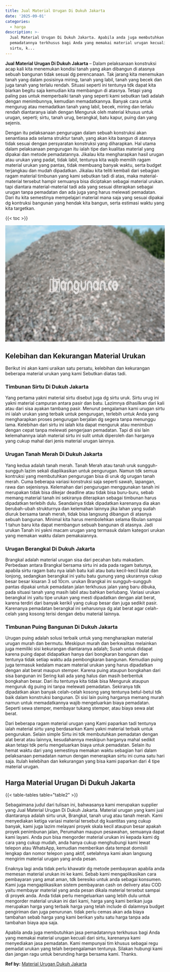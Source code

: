 ```yaml
---
title: Jual Material Urugan Di Dukuh Jakarta
date: '2025-09-01'
categories:
  - harga
description: >-
  Jual Material Urugan Di Dukuh Jakarta. Apabila anda juga membutuhkan jasa
  pemadatannya terkhusus bagi Anda yang memakai material urugan kecuali dari
  sirtu, k...
---
```


**Jual Material Urugan Di Dukuh Jakarta** – Dalam pelaksanaan konstruksi acap kali kita menemukan kondisi tanah yang akan dibangun di atasnya sebuah bangunan tidak sesuai dg perencanaan. Tak jarang kita menemukan tanah yang dalam posisinya miring, tanah yang labil, tanah yang becek dan juga tanah yang terlalu rendah. Situasi seperti ini tentunya tdk dapat kita biarkan begitu saja kemudian kita membangun di atasnya. Tetapi yang paling pas untuk memperbaiki tanah yang seperti kami sebutkan tadi adalah dengan menimbunnya, kemudian memadatkannya. Banyak cara untuk mengurug atau memadatkan tanah yang labil, becek, miring dan terlalu rendah diantaranya ialah dengan Menguruk oleh material khusus untuk urugan, seperti; sirtu, tanah urug, berangkal, batu kapur, puing dan yang sejenis.

Dengan itu pelaksanaan pengurugan dalam sebuah konstruksi akan senantiasa ada selama struktur tanah, yang akan kita bangun di atasnya tidak sesuai dengan persyaratan konstruksi yang diharapkan. Hal utama dalam pelaksanaan pengurugan itu ialah tipe dan kualitas material yang dipakai dan metode pemadatannya. Jikalau kita mengharapkan hasil urugan atau urukan yang padat, tidak labil, tentunya kita wajib memilih ragam material urukan yang pantas, tidak membuang banyak waktu, serta budget terjangkau dan mudah dipadatkan. Jikalau kita teliti kembali dari sebagian ragam material timbunan yang kami sebutkan tadi di atas, maka material-material tersebut hampir semuanya bisa diciptakan sebagai material urukan. tapi diantara material-material tadi ada yang sesuai diterapkan sebagai urugan tanpa pemadatan dan ada juga yang harus melewati pemadatan. Dari itu kita semestinya mempelajari material mana saja yang sesuai dipakai dg kontruksi bangunan yang hendak kita bangun, serta estimasi waktu yang kita targetkan.

{{< toc >}}

![Jual Material Urugan Di Dukuh Jakarta](/images/jual-urugan-41.png)

## Kelebihan dan Kekurangan Material Urukan

Berikut ini akan kami uraikan satu persatu, kelebihan dan kekurangan beberapa material urukan yang kami Sebutkan diatas tadi.

### Timbunan Sirtu Di Dukuh Jakarta

Yang pertama yakni material sirtu disebut juga dg sirtu uruk. Sirtu urug ini yakni material campuran antara pasir dan batu. Lazimnya dihasilkan dari kali atau dari sisa ayakan tambang pasir. Menurut pengalaman kami urugan sirtu ini ialah urukan yang terbaik untuk pengurugan, terlebih untuk Anda yang mengharapkan proses pengurugan berjalan dg segera tanpa menunggu lama. Kelebihan dari sirtu ini ialah kita dapat menguruk atau menimbun dengan cepat tanpa melewati pengerjaan pemadatan. Tapi di sisi lain kelemahannya ialah material sirtu ini sulit untuk diperoleh dan harganya yang cukup mahal dari jenis material urugan lainnya.

### Urugan Tanah Merah Di Dukuh Jakarta

Yang kedua adalah tanah merah. Tanah Merah atau tanah uruk sungguh-sungguh lazim sekali diaplikasikan untuk pengurugan. Namun tdk semua kontruksi yang membutuhkan pengurugan bisa di uruk dg urugan tanah merah. Cuma beberapa variasi konstruksi saja seperti sawah, lapangan, rawa dan sejenisnya. Kelemahan dari pengurugan menggunakan tanah ini merupakan tidak bisa dikejar deadline atau tidak bisa buru-buru, sebab memang material tanah ini sekiranya diterapkan sebagai timbunan harus dipadatkan terlebih dulu. Seandainya tidak dipadatkan karenanya dia akan berubah-ubah strukturnya dan kelemahan lainnya jika lahan yang sudah diuruk bersama tanah merah, tidak bisa langsung dibangun di atasnya sebuah bangunan. Minimal kita harus membolehkan selama 6bulan sampai 1 tahun baru kita dapat membangun sebuah bangunan di atasnya. Jadi urukan Tanah ini yakni macam urugan yang termasuk dalam kategori urukan yang memakan waktu dalam pemakaiannya.

### Urugan Berangkal Di Dukuh Jakarta

Brangkal adalah material urugan sisa dari pecahan batu makadam. Perbedaan antara Brangkal bersama sirtu ini ada pada ragam batunya, apabila sirtu ragam batu nya ialah batu kali atau batu kecil-kecil bulat dan lonjong, sedangkan berangkal ini yaitu batu gunung yang ukurannya cukup besar besar kisaran 3 sd 10cm. urukan Brangkal ini sungguh-sungguh pantas dipakai untuk pemadatan jalan terkhusus jalan yang baru dibuka, pada situasi tanah yang masih labil atau bahkan berlubang. Variasi urukan berangkal ini yaitu tipe urukan yang mesti dipadatkan dengan alat berat, karena terdiri dari banyak kerikil yang cukup besar dan juga sedikit pasir. Karenanya pemadatan berangkal ini seharusnya dg alat berat agar celah-celah yang kosong terisi dengan debu material lainnya.

### Timbunan Puing Bangunan Di Dukuh Jakarta

Urugan puing adalah solusi terbaik untuk yang mengharapkan material urugan murah dan bermutu. Meskipun murah dan berkwalitas melainkan juga memiliki sisi kekurangan diantaranya adalah; Susah untuk didapat karena puing dapat didapatkan hanya dari bongkaran bangunan dan tentunya tidak setiap waktu ada pembongkaran bangunan. Kemudian puing juga termasuk kedalam macam material urukan yang harus dipadatkan dengan alat berat maupun stemper. Karena puing ataupun bongkahan dari sisa bangunan ini Sering kali ada yang halus dan masih berbentuk bongkahan besar. Dari itu tentunya kita tidak bisa Menguruk ataupun menguruk dg puing ini tanpa melewati pemadatan. Sekiranya tdk dipadatkan akan banyak celah-celah kosong yang tentunya betul-betul tdk baik dalam konstruksi bangunan. Di sisi lain puing harganya memang murah namun untuk memadatkannya wajib mengeluarkan biaya pemadatan. Seperti sewa stemper, membayar tukang stemper, atau biaya sewa alat berat.

Dari beberapa ragam material urugan yang Kami paparkan tadi tentunya ialah material sirtu yang berdasarkan Kami yakni material terbaik untuk pengurukan. Selain simple Sirtu ini tdk membutuhkan pemadatan dengan alat berat atau lainnya, kesudahannya meskipun harganya mahal sedikit akan tetapi tdk perlu mengeluarkan biaya untuk pemadatan. Selain itu hemat waktu dari yang semestinya memakan waktu sebagian hari dalam pelaksanaan pemadatan namun dengan menerapkan sirtu ini cuma satu hari saja. Itulah kelebihan dan kekurangan yang bisa kami paparkan dari 4 tipe material urugan.

## Harga Material Urugan Di Dukuh Jakarta

{{< table-tables table="table2" >}}

Sebagaimana judul dari tulisan ini, bahwasanya kami merupakan supplier yang Jual Material Urugan Di Dukuh Jakarta. Material urugan yang kami jual diantaranya adalah sirtu uruk, Brangkal, tanah urug atau tanah merah. Kami menyediakan ketiga variasi material tersebut dg kuantitas yang cukup banyak, kami juga lazim melayani proyek skala kecil ataupun besar apakah proyek penimbunan jalan, Perumahan maupun pesawahan, semuanya dapat kami layani. Anda pun bisa mengorder material urukan ini kepada kami dg cara yang cukup mudah, anda hanya cukup menghubungi kami lewat telepon atau WhatsApp, kemudian memberikan data tempat domisili lengkap dan nomor telepon yang aktif, setelahnya kami akan langsung mengirim material urugan yang anda pesan.

Enaknya lagi anda tidak perlu khawatir dg metode pembayaran apabila anda memesan material urukan ini ke kami. Sebab kami mengaplikasikan cara pembayaran yang amat aman, tdk beresiko untuk anda sebagai konsumen. Kami juga mengaplikasikan sistem pembayaran cash on delivery atau COD yaitu membayar material yang anda pesan dikala material tersebut sampai di proyek anda. Anda tidak perlu mengeluarkan uang lebih dulu untuk mengorder material urukan ini dari kami, harga yang kami berikan juga merupakan harga yang terbaik harga yang telah include di dalamnya budget pengiriman dan juga penurunan. tidak perlu cemas akan ada biaya tambahan sebab harga yang kami berikan yaitu satu harga tanpa ada tambahan biaya apa saja.

Apabila anda juga membutuhkan jasa pemadatannya terkhusus bagi Anda yang memakai material urugan kecuali dari sirtu, karenanya kami menyediakan jasa pemadatan. Kami mempunyai tim khusus sebagai regu pemadat urukan yang telah berpengalaman tentunya. Silakan hubungi kami dan jangan ragu untuk berunding harga bersama kami. Thanks.

**Ref by:** [Material Urugan Dukuh Jakarta](https://id.wikipedia.org/wiki/Material)

